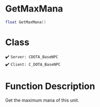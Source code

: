 # GetMaxMana
```lua
float GetMaxMana()
```
# Class
✔️ `Server: CDOTA_BaseNPC`  
✔️ `Client: C_DOTA_BaseNPC`  

# Function Description
Get the maximum mana of this unit.
